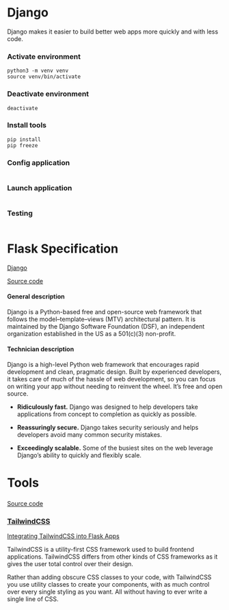 # Django
Django makes it easier to build better web apps more quickly and with less code.

### Activate environment
```
python3 -m venv venv  
source venv/bin/activate
```
### Deactivate environment
```
deactivate
```
### Install tools
```
pip install 
pip freeze
```

### Config application



```

```

### Launch application
```

```

### Testing
```

```

# Flask Specification

[Django](https://www.djangoproject.com/)

[Source code](https://github.com/django/django)

#### General description

Django is a Python-based free and open-source web framework that follows the model–template–views (MTV) architectural pattern. It is maintained by the Django Software Foundation (DSF), an independent organization established in the US as a 501(c)(3) non-profit.

#### Technician description 

Django is a high-level Python web framework that encourages rapid development and clean, pragmatic design. Built by experienced developers, it takes care of much of the hassle of web development, so you can focus on writing your app without needing to reinvent the wheel. It’s free and open source.

* **Ridiculously fast.** Django was designed to help developers take applications from concept to completion as quickly as possible.

* **Reassuringly secure.** Django takes security seriously and helps developers avoid many common security mistakes.

* **Exceedingly scalable.** Some of the busiest sites on the web leverage Django’s ability to quickly and flexibly scale.

# Tools

### []()

[Source code]()



### [TailwindCSS](https://tailwindcss.com/)

[Integrating TailwindCSS into Flask Apps](https://www.section.io/engineering-education/integrate-tailwindcss-into-flask/)

TailwindCSS is a utility-first CSS framework used to build frontend applications. TailwindCSS differs from other kinds of CSS frameworks as it gives the user total control over their design.

Rather than adding obscure CSS classes to your code, with TailwindCSS you use utility classes to create your components, with as much control over every single styling as you want. All without having to ever write a single line of CSS.




